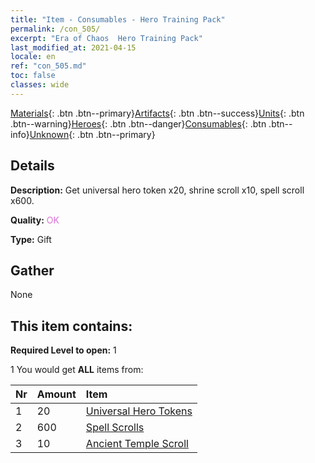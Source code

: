 ```yaml
---
title: "Item - Consumables - Hero Training Pack"
permalink: /con_505/
excerpt: "Era of Chaos  Hero Training Pack"
last_modified_at: 2021-04-15
locale: en
ref: "con_505.md"
toc: false
classes: wide
---
```

 [Materials](/Items/){: .btn .btn--primary}[Artifacts](/Items/Artifacts/){: .btn .btn--success}[Units](/Items/Units/){: .btn .btn--warning}[Heroes](/Items/Heroes/){: .btn .btn--danger}[Consumables](/Items/Consumables/){: .btn .btn--info}[Unknown](/Items/Unknown/){: .btn .btn--primary}

## Details
 **Description:** Get universal hero token x20, shrine scroll x10, spell scroll x600.

 **Quality:** <span style="color: #DA70D6">OK</span>

 **Type:** Gift

## Gather

  None

## This item contains:

 **Required Level to open:** 1

 1 You would get **ALL** items  from:

  | Nr | Amount |     Item    |
  |:---|:-------|:------------|
  | 1 | 20 | [Universal Hero Tokens](/Items/her_358/) |  | 
  | 2 | 600 | [Spell Scrolls](/Items/con_694/) |  | 
  | 3 | 10 | [Ancient Temple Scroll](/Items/con_697/) |  | 
